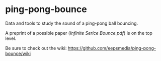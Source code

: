 # ping-pong-bounce
Data and tools to study the sound of a ping-pong ball bouncing.

A preprint of a possible paper (*Infinite Serice Bounce.pdf*) is on the top level.

Be sure to check out the wiki: https://github.com/eepsmedia/ping-pong-bounce/wiki
